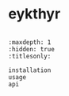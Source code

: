 # eykthyr

```{include} intro.md
```

```{toctree}
:maxdepth: 1
:hidden: true
:titlesonly:

installation
usage
api
```
